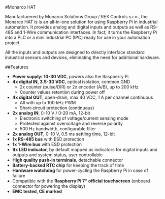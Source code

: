 <!--
---
name: Monarco HAT
class: board
type: adc, dac, io, led, com, rtc, power, motor
formfactor: HAT
manufacturer: Monarco
collected: Other
description: Industrial I/O for the Raspberry Pi
url: https://monarco.io
github: https://github.com/monarco
schematic: http://www.monarco.io/docs/Monarco-HAT-Hardware-Reference-Manual.pdf
buy: https://www.monarco.io/#buy-monarco-hat
image: 'monarco-hat.png'
pincount: 40
eeprom: yes
power:
  '2':
ground:
  '6':
  '9':
  '14':
  '20':
  '25':
  '30':
  '34':
  '39':
pin:
  '3':
    mode: i2c
  '5':
    mode: i2c
  '8':
    name: RS-485, can be disabled
    mode: uart
  '10':
    name: RS-485, can be disabled
    mode: uart
  '19':
    mode: spi
  '21':
    mode: spi
  '23':
    mode: spi
  '24':
    mode: spi
  '37':
    name: ID EEPROM write enable
    mode: output
    active: low
  '38':
    name: MCU bootloader enable
    mode: output
    active: high
  '40':
    name: MCU RESETn
    mode: output
    active: low
i2c:
  '0x18':
    name: Real Time Clock Module
    device: MCP79410
  '0x6f':
    name: 1-Wire Interface Controller
    device: DS2482-100
-->
#Monarco HAT

Manufacturered by Monarco Solutions Group / REX Controls s.r.o., the Monarco HAT is is an all-in-one solution for using Raspberry Pi in industrial automation. It provides analog and digital inputs and outputs as well as RS-485 and 1-Wire communication interfaces. In fact, it turns the Raspberry Pi into a PLC or a mini industrial PC (IPC) ready for use in your automation project.

All the inputs and outputs are designed to directly interface standard industrial sensors and devices, eliminating the need for additional hardware. 

##Features

- **Power supply: 10-30 VDC**, powers also the Raspberry Pi
- **4x digital IN, 3.5-30 VDC**, optical isolation, common GND
    - 2x counter (pulse/DIR) or 2x encoder (A/B), up to 200 kHz
    - Counter values retention during power off
- **4x digital OUT**, open-drain, max 40 VDC, 1 A per channel continuous
    - All with up to 100 kHz PWM
    - Short-circuit protection (continuous)
- **2x analog IN**, 0-10 V / 0-20 mA, 12-bit
    - Electronic switching of voltage/current sensing mode
    - Protected against overvoltage and reverse polarity
    - 500 Hz bandwidth, configurable filter
- **2x analog OUT**, 0-10 V, 0.5 ms settling time, 12-bit
- **1x RS-485 bus** with ESD protection
- **1x 1-Wire bus** with ESD protection
- **9x LED indicator**, by default mapped as indicators for digital inputs and outputs and system status, user controllable
- **High quality push-in terminals**, detachable connector
- **Battery-backed RTC chip** for keeping the track of time
- **Hardware watchdog** for power-cycling the Raspberry Pi in case of failure
- Compatible with the **Raspberry Pi 7“ official touchscreen** (onboard connector for powering the display)
- **EMC tested, CE marked**